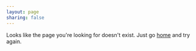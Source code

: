 ```yaml
---
layout: page
sharing: false
---
```


Looks like the page you're looking for doesn't exist. Just go [home](/) and try again.